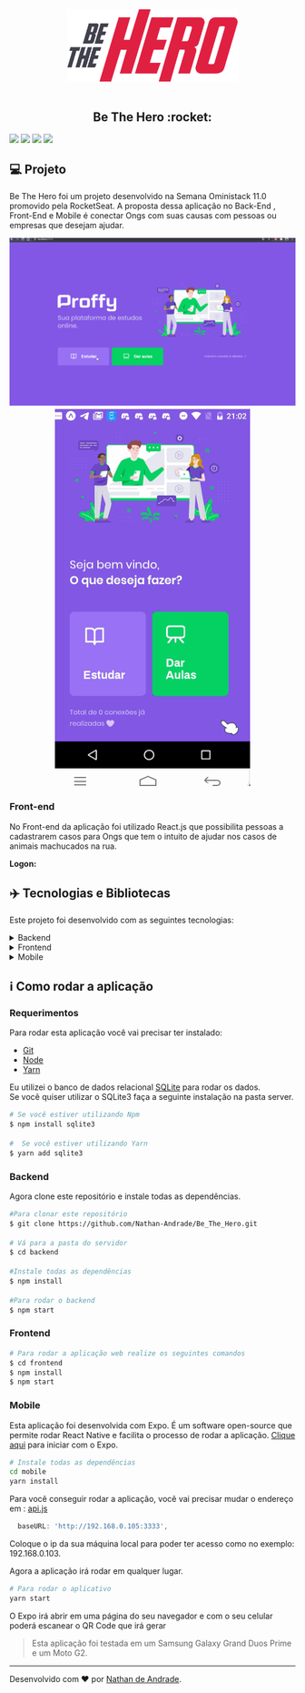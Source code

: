 <div align="center">
    <img src="https://raw.githubusercontent.com/Nathan-Andrade/Be_The_Hero/87c423ca38587da9db3a60f62e5bb33c6563d8f7/frontend/src/assets/logo.svg" width="300px"/>
</div>

<br />

<h2 align="center">
    Be The Hero :rocket:
</h2>

  ![](https://img.shields.io/github/languages/count/Nathan-Andrade/Be_The_Hero?color=%23e82041)  ![](https://img.shields.io/github/languages/top/Nathan-Andrade/Be_The_Hero?color=%23e82041)  ![](https://img.shields.io/github/repo-size/Nathan-Andrade/Be_The_hero?color=%23e82041) ![](https://img.shields.io/github/last-commit/Nathan-Andrade/Be_The_Hero?color=%23e82041)

<p align="center">
  
</p>


## :computer: Projeto

 Be The Hero foi um projeto desenvolvido na Semana Oministack 11.0 promovido pela RocketSeat. A proposta dessa aplicação no Back-End , Front-End e Mobile é conectar Ongs com suas causas com pessoas ou empresas que desejam ajudar.

 <p align="center">
  <img src="https://github.com/Nathan-Andrade/Proffy/blob/master/github/gifDaAplica%C3%A7%C3%A3oWithResponsive.gif?raw=true" >
  <img src="https://github.com/Nathan-Andrade/proffy/blob/master/github/gifMobile.gif?raw=true" >
</p>

### Front-end
No Front-end da aplicação foi utilizado React.js que possibilita pessoas a cadastrarem casos para Ongs que tem o intuito de ajudar nos casos de animais machucados na rua. 

**Logon:**

 ## :airplane: Tecnologias e Bibliotecas

Este projeto foi desenvolvido com as seguintes tecnologias:

<details>
  <summary>Backend</summary>

-   [Node.js](https://nodejs.org/)
-   [Express](https://expressjs.com/)
-   [Javascript](https://www.typescriptlang.org/)
-   [Cors](https://www.npmjs.com/package/cors)
-   [ESLint](https://eslint.org/)
-   [Prettier](https://prettier.io/)
-   [VS Code](https://code.visualstudio.com/)

</details>

<details>
  <summary>Frontend</summary>

-   [React](https://pt-br.reactjs.org/)
-   Javascript](https://www.typescriptlang.org/)
-   [Styled Components](https://styled-components.com/)
-   [Context API](https://reactjs.org/docs/context.html)
-   [Axios](https://www.npmjs.com/package/axios)
-   [React Icons](https://react-icons.netlify.com/#/)
-   [Prettier](https://prettier.io/)
-   [VS Code](https://code.visualstudio.com/)

</details>

<details>
  <summary>Mobile</summary>

-   [React Native](https://reactnative.dev/)
-   [Expo](https://expo.io/learn)
-   [Styled Components](https://styled-components.com/)
-   [Javascript](https://www.typescriptlang.org/)
-   [React Navigation](https://reactnavigation.org/)
-   [Axios](https://www.npmjs.com/package/axios)
-   [React Native Appearance](https://github.com/expo/react-native-appearance)
-   [Prettier](https://prettier.io/)
-   [VS Code](https://code.visualstudio.com/)

</details>

## :information_source: Como rodar a aplicação

### Requerimentos

Para rodar esta aplicação você vai precisar ter instalado:
* [Git](https://git-scm.com)
* [Node](https://nodejs.org/)
* [Yarn](https://yarnpkg.com/) 

Eu utilizei o banco de dados relacional [SQLite](https://www.npmjs.com/package/sqlite) para rodar os dados.
<br>
Se você quiser utilizar o SQLite3 faça a seguinte instalação na pasta server.

```bash
# Se você estiver utilizando Npm
$ npm install sqlite3

#  Se você estiver utilizando Yarn
$ yarn add sqlite3

```
### Backend

Agora clone este repositório e instale todas as dependências.
```bash
#Para clonar este repositório
$ git clone https://github.com/Nathan-Andrade/Be_The_Hero.git

# Vá para a pasta do servidor
$ cd backend

#Instale todas as dependências
$ npm install

#Para rodar o backend
$ npm start

```


### Frontend

```bash
# Para rodar a aplicação web realize os seguintes comandos
$ cd frontend
$ npm install
$ npm start
```

### Mobile

Esta aplicação foi desenvolvida com Expo. É um software open-source que permite rodar React Native e facilita o processo de rodar a aplicação. [Clique aqui](https://expo.io/learn) para iniciar com o Expo.

```bash
# Instale todas as dependências
cd mobile
yarn install
```

Para você conseguir rodar a aplicação, você vai precisar mudar o endereço em :
[api.js](https://github.com/Nathan-Andrade/Be_The_Hero/blob/master/mobile/src/services/api.js)
```javascript
  baseURL: 'http://192.168.0.105:3333',
```
Coloque o ip da sua máquina local para poder ter acesso como no exemplo: 192.168.0.103.

Agora a aplicação irá rodar em qualquer lugar.

```bash
# Para rodar o aplicativo
yarn start
```

O Expo irá abrir em uma página do seu navegador e com o seu celular poderá escanear o QR Code que irá gerar

> Esta aplicação foi testada em um Samsung Galaxy Grand Duos Prime  e um Moto G2.

---

Desenvolvido com ❤️ por <a href="https://www.linkedin.com/in/nathan-a-1b9436124/">Nathan de Andrade</a>.

